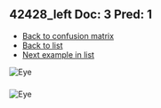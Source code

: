 ## 42428_left Doc: 3 Pred: 1
- [Back to confusion matrix](https://github.com/juliandewit/kaggle_retinopathy/blob/master/matrix.md)
- [Back to list](https://github.com/juliandewit/kaggle_retinopathy/blob/master/lists/31/list.md)
- [Next example in list](https://github.com/juliandewit/kaggle_retinopathy/blob/master/lists/31/46/4674_left.md)

![Eye](https://retinopaty.blob.core.windows.net/size1024/42428_left_3.jpeg)

### 

![Eye]()

